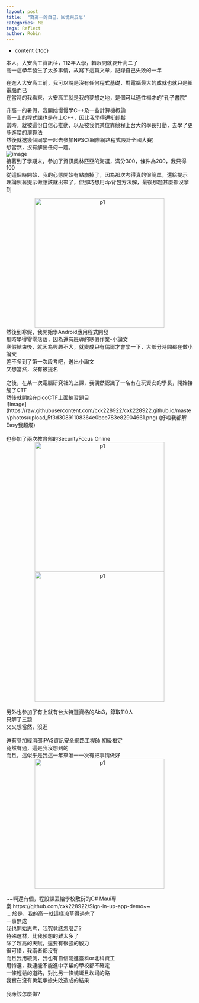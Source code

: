 ```yaml
---
layout: post
title:  "對高一的自己，回憶與反思"
categories: Me
tags: Reflect
author: Robin
---
```

* content
{:toc}

本人，大安高工資訊科，112年入學，轉眼間就要升高二了<br>
高一這學年發生了太多事情，故寫下這篇文章，記錄自己失敗的一年<br>



在進入大安高工前，我可以說是沒有任何程式基礎，對電腦最大的成就也就只是組電腦而已<br>
在當時的我看來，大安高工就是我的夢想之地，是個可以適性楊才的"孔子書院"<br>

升高一的暑假，我開始慢慢學C\+\+及一些計算機概論<br>
高一上的程式課也是在上C\+\+，因此我學得還挺輕鬆<br>
當時，就被這份自信心推動，以及被我們某位靠競程上台大的學長打動，去學了更多進階的演算法<br>
然後就邀幾個同學一起去參加NPSC(網際網路程式設計全國大賽)<br>
想當然，沒有解出任何一題。<br>
![image](https://hackmd.io/_uploads/HJmMhqT8R.png)
<br>
接著到了學期末，參加了資訊奧林匹亞的海選，滿分300，條件為200，我只得100<br>
從這個時開始，我的心態開始有點崩掉了，因為那次考得真的很簡單，還給提示<br>
理論照著提示做應該就出來了，但那時想用dp背包方法解，最後那題甚麼都沒拿到<br>
<div align="center">
	<img src="https://hackmd.io/_uploads/rk1d3qTU0.png" alt="p1" width="350">
</div>
然後到寒假，我開始學Android應用程式開發<br>
那時學得零零落落，因為還有班導的寒假作業-小論文<br>
寒假結束後，就因為興趣不大，就變成只有偶爾才會學一下，大部分時間都在做小論文<br>
差不多到了第一次段考吧，送出小論文<br>
又想當然，沒有被提名<br>
<br>
之後，在某一次電腦研究社的上課，我偶然認識了一名有在玩資安的學長，開始接觸了CTF<br>
然後就開始在picoCTF上面練習題目<br>
![image](https://raw.githubusercontent.com/cxk228922/cxk228922.github.io/master/photos/upload_5f3d30891108364e0bee783e82904661.png)
(好啦我都解Easy我超爛)<br>
<br>
也參加了兩次教育部的SecurityFocus Online
<div align="center">
	<img src="https://hackmd.io/_uploads/HyQHVf0IR.png" alt="p1" width="350">
	<img src="https://hackmd.io/_uploads/HyN5Uf080.png" alt="p1" width="350">
</div>
<br>
另外也參加了有上就有台大特選資格的Ais3，錄取110人<br>
只解了三題<br>
又又想當然，沒進<br>
<br>
還有參加經濟部iPAS資訊安全網路工程師 初級檢定<br>
竟然有過，這是我沒想到的<br>
而且，這似乎是我這一年來唯一一次有把事情做好<br>
<div align="center">
	<img src="https://hackmd.io/_uploads/S1V4VANPA.png" alt="p1" width="350">
</div>
<br>
~~啊還有個，程設課丟給學校敷衍的C# Maui專案:https://github.com/cxk228922/Sign-in-up-app-demo~~
<br>
...
於是，我的高一就這樣潦草得過完了<br>
一事無成<br>
我也開始思考，我究竟該怎麼走?<br>
特殊選材，比我預想的難太多了<br>
除了超高的天賦，還要有很強的毅力<br>
很可惜，我兩者都沒有<br>
而且我用統測，我也有自信能進臺科or北科資工<br>
用特選，我連能不能進中字輩的學校都不確定<br>
一條輕鬆的道路，對比另一條蜿蜒且坎坷的路<br>
我實在沒有勇氣承擔失敗造成的結果<br>
<br>
我應該怎麼做?
